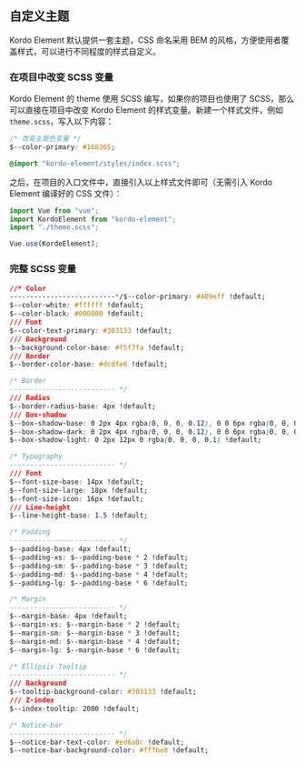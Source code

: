 ## 自定义主题

Kordo Element 默认提供一套主题，CSS 命名采用 BEM 的风格，方便使用者覆盖样式，可以进行不同程度的样式自定义。

### 在项目中改变 SCSS 变量

Kordo Element 的 theme 使用 SCSS 编写，如果你的项目也使用了 SCSS，那么可以直接在项目中改变 Kordo Element 的样式变量。新建一个样式文件，例如 `theme.scss`，写入以下内容：

```css
/* 改变主题色变量 */
$--color-primary: #168365;

@import "kordo-element/styles/index.scss";
```

之后，在项目的入口文件中，直接引入以上样式文件即可（无需引入 Kordo Element 编译好的 CSS 文件）：

```javascript
import Vue from "vue";
import KordoElement from "kordo-element";
import "./theme.scss";

Vue.use(KordoElement);
```

### 完整 SCSS 变量

```css
//* Color
--------------------------*/$--color-primary: #409eff !default;
$--color-white: #ffffff !default;
$--color-black: #000000 !default;
/// Font
$--color-text-primary: #303133 !default;
/// Background
$--background-color-base: #f5f7fa !default;
/// Border
$--border-color-base: #dcdfe6 !default;

/* Border
-------------------------- */
/// Radius
$--border-radius-base: 4px !default;
/// Box-shadow
$--box-shadow-base: 0 2px 4px rgba(0, 0, 0, 0.12), 0 0 6px rgba(0, 0, 0, 0.04) !default;
$--box-shadow-dark: 0 2px 4px rgba(0, 0, 0, 0.12), 0 0 6px rgba(0, 0, 0, 0.12) !default;
$--box-shadow-light: 0 2px 12px 0 rgba(0, 0, 0, 0.1) !default;

/* Typography
-------------------------- */
/// Font
$--font-size-base: 14px !default;
$--font-size-large: 18px !default;
$--font-size-icon: 16px !default;
/// Line-height
$--line-height-base: 1.5 !default;

/* Padding
-------------------------- */
$--padding-base: 4px !default;
$--padding-xs: $--padding-base * 2 !default;
$--padding-sm: $--padding-base * 3 !default;
$--padding-md: $--padding-base * 4 !default;
$--padding-lg: $--padding-base * 6 !default;

/* Margin
-------------------------- */
$--margin-base: 4px !default;
$--margin-xs: $--margin-base * 2 !default;
$--margin-sm: $--margin-base * 3 !default;
$--margin-md: $--margin-base * 4 !default;
$--margin-lg: $--margin-base * 6 !default;

/* Ellipsis Tooltip
-------------------------- */
/// Background
$--tooltip-background-color: #303133 !default;
/// Z-index
$--index-tooltip: 2000 !default;

/* Notice-bar
-------------------------- */
$--notice-bar-text-color: #ed6a0c !default;
$--notice-bar-background-color: #fffbe8 !default;
```
